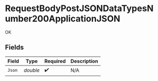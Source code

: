 # RequestBodyPostJSONDataTypesNumber200ApplicationJSON

OK


## Fields

| Field              | Type               | Required           | Description        |
| ------------------ | ------------------ | ------------------ | ------------------ |
| `Json`             | *double*           | :heavy_check_mark: | N/A                |